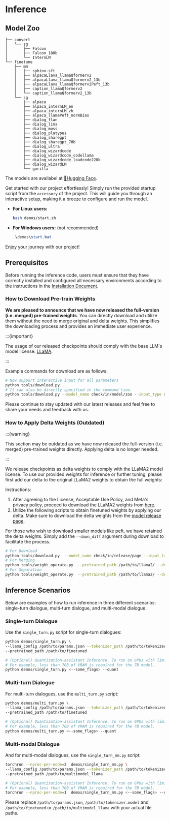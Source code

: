 # Inference
## Model Zoo
```
├── convert
│   └── sg
│       ├── Falcon
│       ├── Falcon_180b
│       └── InternLM
└── finetune
    ├── mm
    │   ├── sphinx-sft
    │   ├── alpacaLlava_llamaQformerv2
    │   ├── alpacaLlava_llamaQformerv2_13b
    │   ├── alpacaLlava_llamaQformerv2Peft_13b
    │   ├── caption_llamaQformerv2
    │   └── caption_llamaQformerv2_13b
    └── sg
        ├── alpaca
        ├── alpaca_internLM_en
        ├── alpaca_internLM_zh
        ├── alpaca_llamaPeft_normBias
        ├── dialog_flan
        ├── dialog_lima
        ├── dialog_moss 
        ├── dialog_platypus
        ├── dialog_sharegpt
        ├── dialog_sharegpt_70b
        ├── dialog_ultra
        ├── dialog_wizardcode
        ├── dialog_wizardcode_codellama
        ├── dialog_wizardcode_loadcode220k
        ├── dialog_wizardLM
        └── gorilla
```
The models are availabel at [🤗Hugging Face](https://huggingface.co/Alpha-VLLM/LLaMA2-Accessory).

Get started with our project effortlessly! Simply run the provided startup script from the `accessory` of the project. This will guide you through an interactive setup, making it a breeze to configure and run the model.

- **For Linux users:**

  ```bash
  bash demos/start.sh
  ```

- **For Windows users:**
(not recommended)
  ```powershell
  .\demos\start.bat
  ```

Enjoy your journey with our project!


## Prerequisites

Before running the inference code, users must ensure that they have correctly installed and configured all necessary environments according to the instructions in the [Installation Document](./install.md).

### How to Download Pre-train Weights

**We are pleased to announce that we have now released the full-version (i.e. merged) pre-trained weights**. You can directly download and utilize them without the need to merge original and delta weights. This simplifies the downloading process and provides an immediate user experience. 

:::{important}

The usage of our released checkpoints should comply with the base LLM's model license: [LLaMA](https://github.com/facebookresearch/llama/blob/main/MODEL_CARD.md).

:::

Example commands for download are as follows:

```bash
# Now support interactive input for all parameters
python tools/download.py
# It can also be directly specified in the command line.
python tools/download.py --model_name check/in/model/zoo --input_type sg/or/mm --output_path path/to/save --model_size 7B/13B/34B/70B [--down_config] [--down_internLM] [--down_code]
```

Please continue to stay updated with our latest releases and feel free to share your needs and feedback with us.

### How to Apply Delta Weights (Outdated)

:::{warning}

This section may be outdated as we have now released the full-version (i.e. merged) pre-trained weights directly. Applying delta is no longer needed.

:::

We release checkpoints as delta weights to comply with the LLaMA2 model license. To use our provided weights for inference or further tuning, please first add our delta to the original LLaMA2 weights to obtain the full weights:

Instructions:

1. After agreeing to the License, Acceptable Use Policy, and Meta's privacy policy, proceed to download the LLaMA2 weights from [here](https://ai.meta.com/resources/models-and-libraries/llama-downloads/).
2. Utilize the following scripts to obtain finetuned weights by applying our delta. Make sure to download the delta weights from the [model release page](https://huggingface.co/Alpha-VLLM/LLaMA2-Accessory).

For those who wish to download smaller models like peft, we have retained the delta weights. Simply add the `--down_diff` argument during download to facilitate the process. 
   ```bash
   # For Download
   python tools/download.py  --model_name check/in/release/page --input_type sg/or/mm --output_path path/to/save --model_size 7B/13B/70B --down_config --down_diff
   # For Merging
   python tools/weight_operate.py  --pretrained_path /path/to/llama2/ --delta_path /path/to/delta --output_path /path/to/finetuned
   # For Separation
   python tools/weight_operate.py  --pretrained_path /path/to/llama2/ --delta_path /path/to/finetuned --output_path /path/to/delta --operate_type extract
   ```



## Inference Scenarios

Below are examples of how to run inference in three different scenarios: single-turn dialogue, multi-turn dialogue, and multi-modal dialogue.

### Single-turn Dialogue

Use the `single_turn.py` script for single-turn dialogues:

```bash
python demos/single_turn.py \
--llama_config /path/to/params.json --tokenizer_path /path/to/tokenizer.model \
--pretrained_path /path/to/finetuned

# (Optional) Quantization-assistant Inference. To run on GPUs with limited VRAM, add the "--quant" flag.
# For example, less than 7GB of VRAM is required for the 7B model.
python demos/single_turn.py <--some_flags> --quant
```

### Multi-turn Dialogue

For multi-turn dialogues, use the `multi_turn.py` script:

```bash
python demos/multi_turn.py \
--llama_config /path/to/params.json --tokenizer_path /path/to/tokenizer.model \
--pretrained_path /path/to/finetuned

# (Optional) Quantization-assistant Inference. To run on GPUs with limited VRAM, add the "--quant" flag.
# For example, less than 7GB of VRAM is required for the 7B model.
python demos/multi_turn.py <--some_flags> --quant
```

### Multi-modal Dialogue

And for multi-modal dialogues, use the `single_turn_mm.py` script:

```bash
torchrun --nproc-per-node=2  demos/single_turn_mm.py \
--llama_config /path/to/params.json --tokenizer_path /path/to/tokenizer.model \
--pretrained_path /path/to/multimodel_llama

# (Optional) Quantization-assistant Inference. To run on GPUs with limited VRAM, add the "--quant" flag.
# For example, less than 7GB of VRAM is required for the 7B model.
torchrun --nproc-per-node=1  demos/single_turn_mm.py <--some_flags> --quant
```

Please replace `/path/to/params.json`, `/path/to/tokenizer.model` and `/path/to/finetuned` or `/path/to/multimodel_llama` with your actual file paths.
